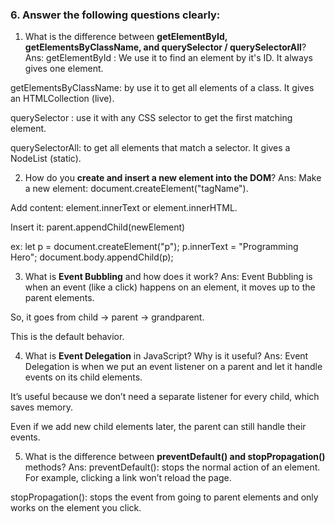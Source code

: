 ### 6. Answer the following questions clearly:

1. What is the difference between **getElementById, getElementsByClassName, and querySelector / querySelectorAll**?
Ans:
getElementById : We use it to find an element by it's ID. It always gives one element.

getElementsByClassName: by use it to get all elements of a class. It gives an HTMLCollection (live).

querySelector : use it with any CSS selector to get the first matching element.

querySelectorAll: to get all elements that match a selector. It gives a NodeList (static).

2. How do you **create and insert a new element into the DOM**?
Ans:
Make a new element: document.createElement("tagName").

Add content: element.innerText or element.innerHTML.

Insert it: parent.appendChild(newElement)

ex:
let p = document.createElement("p");
p.innerText = "Programming Hero";
document.body.appendChild(p);


3. What is **Event Bubbling** and how does it work?
Ans:
Event Bubbling is when an event (like a click) happens on an element, it moves up to the parent elements.

So, it goes from child → parent → grandparent.

This is the default behavior.


4. What is **Event Delegation** in JavaScript? Why is it useful?
Ans:
Event Delegation is when we put an event listener on a parent and let it handle events on its child elements.

It’s useful because we don’t need a separate listener for every child, which saves memory.

Even if we add new child elements later, the parent can still handle their events.


5. What is the difference between **preventDefault() and stopPropagation()** methods?
Ans:
preventDefault(): stops the normal action of an element. For example, clicking a link won’t reload the page.

stopPropagation(): stops the event from going to parent elements and only works on the element you click.

